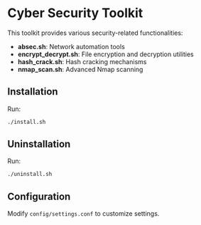 # Cyber Security Toolkit

This toolkit provides various security-related functionalities:
- **absec.sh**: Network automation tools
- **encrypt_decrypt.sh**: File encryption and decryption utilities
- **hash_crack.sh**: Hash cracking mechanisms
- **nmap_scan.sh**: Advanced Nmap scanning

## Installation
Run:
```bash
./install.sh
```

## Uninstallation
Run:
```bash
./uninstall.sh
```

## Configuration
Modify `config/settings.conf` to customize settings.

